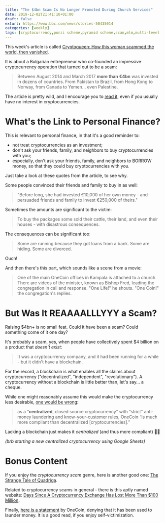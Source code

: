 ```yaml
---
title: "The $4bn Scam Is No Longer Promoted During Church Services"
date: 2019-12-02T21:41:10+01:00
draft: false
exturl: https://www.bbc.com/news/stories-50435014
categories: [weekly]
tags: [cryptocurrency,ponzi scheme,pyramid scheme,scam,mlm,multi-level marketing,onecoin]
---
```


This week's article is called [Cryptoqueen: How this woman scammed the world, then vanished](https://www.bbc.com/news/stories-50435014).

It is about a Bulgarian entrepreneur who co-founded an impressive cryptocurrency operation that turned out to be a scam:

> Between August 2014 and March 2017 **more than €4bn** was invested in dozens of countries. From Pakistan to Brazil, from Hong Kong to Norway, from Canada to Yemen… even Palestine.

<!--more-->

The article is pretty wild, and I encourage you to [read it](https://www.bbc.com/news/stories-50435014), even if you usually have no interest in cryptocurrencies.

# What's the Link to Personal Finance?

This is relevant to personal finance, in that it's a good reminder to:

- not treat cryptocurrencies as an investment;
- don't ask your friends, family, and neighbors to buy cryptocurrencies with you;
- especially, don't ask your friends, family, and neighbors to BORROW money, so that they could buy cryptocurrencies with you.

Just take a look at these quotes from the article, to see why.

Some people convinced their friends and family to buy in as well:

> "Before long, she had invested €10,000 of her own money - and persuaded friends and family to invest €250,000 of theirs."

Sometimes the amounts are significant to the victim:

> To buy the packages some sold their cattle, their land, and even their houses - with disastrous consequences.

The consequences can be significant too:

> Some are running because they got loans from a bank. Some are hiding. Some are divorced.

Ouch!

And then there's this part, which sounds like a scene from a movie:

> One of the main OneCoin offices in Kampala is attached to a church. There are videos of the minister, known as Bishop Fred, leading the congregation in call and response. "One Life!" he shouts. "One Coin!" the congregation's replies.

# But Was It REAAAALLLYYY a Scam?

Raising $4bn+ is no small feat. Could it have been a scam? Could something come of it one day?

It's probably a scam, yes, when people have collectively spent $4 billion on a product that *doesn't exist*:

> It was a cryptocurrency company, and it had been running for a while - but it didn't have a blockchain.

For the record, a blockchain is what enables all the claims about cryptocurrency ("decentralized", "independent", "revolutionary"). A cryptocurrency without a blockchain is little better than, let's say... a cheque.

While one might reasonably assume this would make the cryptocurrency less desirable, [one would be wrong](https://www.coindesk.com/onecoin-claims-its-not-a-ponzi-or-pyramid-scheme):

> as a “**centralized**, closed source cryptocurrency” with “strict” anti-money laundering and know-your-customer rules, OneCoin “is much more compliant than decentralized [cryptocurrencies].”

Lacking a blockchain just makes it *centralized* (and thus more compliant) 🤷‍♂️

*(brb starting a new centralized cryptocurrency using Google Sheets)*

# Bonus Content

If you enjoy the *cryptocurrency scam* genre, here is another good one: [The Strange Tale of Quadriga](https://www.vanityfair.com/news/2019/11/the-strange-tale-of-quadriga-gerald-cotten).

Related to cryptocurrency scams in general - there is this aptly named website: [Days Since A Cryptocurrency Exchange Has Lost More Than $100 Million](http://dayssinceacryptocurrencyexchangehaslostmorethan100million.com).

Finally, [here is a statement](https://webcache.googleusercontent.com/search?q=cache:https://www.onelife.eu/en/news/corporate-announcement) by OneCoin, denying that it has been used to launder money. It is a good read, if you enjoy self-victimization.
